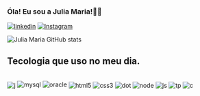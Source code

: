 ### Óla! Eu sou a Julia Maria!👩‍💻


[![linkedin](https://img.shields.io/badge/LinkedIn-0077B5?style=for-the-badge&logo=linkedin&logoColor=white)](https://www.linkedin.com/in/julia-maria-magalh%C3%A3es-81952b25b/)
[![Instagram](https://img.shields.io/badge/Instagram-E4405F?style=for-the-badge&logo=instagram&logoColor=white)](https://www.instagram.com/eu.juliaamaria_/)

![Julia Maria GitHub stats](https://github-readme-stats.vercel.app/api?username=DevJM1&show_icons=true&theme=dracula)

## Tecologia que uso no meu dia.
<div style="display:block"><br/>
 <img align="center" alt="j" src="https://img.shields.io/badge/Java-ED8B00?style=for-the-badge&logo=openjdk&logoColor=white"/>
 <img aling="center" alt="mysql" src="https://img.shields.io/badge/Oracle-F80000?style=for-the-badge&logo=Oracle&logoColor=white"/>
 <img aling="center" alt="oracle" src="https://img.shields.io/badge/MySQL-005C84?style=for-the-badge&logo=mysql&logoColor=white"/>
<img align="center" alt="html5" src="https://img.shields.io/badge/HTML5-E34F26?style=for-the-badge&logo=html5&logoColor=white"/>
<img align="center" alt="css3" src="https://img.shields.io/badge/CSS3-1572B6?style=for-the-badge&logo=css3&logoColor=white"/>
<img align="center" alt="dot" src="https://img.shields.io/badge/.NET-5C2D91?style=for-the-badge&logo=.net&logoColor=white"/>
<img align="center" alt="node" src="https://img.shields.io/badge/Node.js-43853D?style=for-the-badge&logo=node.js&logoColor=white"/>
<img align="center" alt="js" src="https://img.shields.io/badge/JavaScript-F7DF1E?style=for-the-badge&logo=javascript&logoColor=black"/>
<img align="center" alt="tp" src="https://img.shields.io/badge/TypeScript-007ACC?style=for-the-badge&logo=typescript&logoColor=white"/>
<img align="center" alt="c" src="https://img.shields.io/badge/C%23-239120?style=for-the-badge&logo=c-sharp&logoColor=white"/>

</div>

